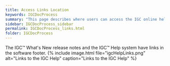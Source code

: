 ```yaml
---
title: Access Links Location
keywords: IGCDocProcess
summary: "This page describes where users can access the IGC online help."
sidebar: IGCDocProcess_sidebar
permalink: IGCDocProcess_links.html
folder: IGCDocProcess
---
```


The IGC™ What's New release notes and the IGC™ Help system have links in the software footer.
{% include image.html file="igcHelpLinks.png" alt="Links to the IGC Help" caption="Links to the IGC Help" %}
